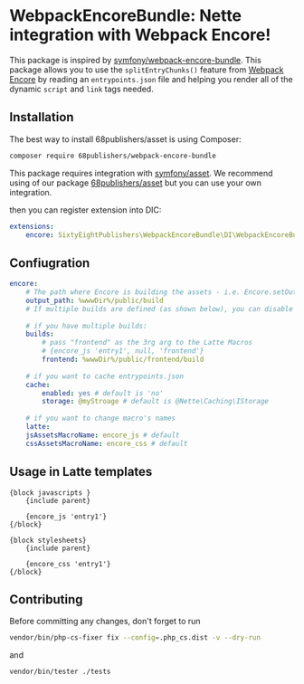 # WebpackEncoreBundle: Nette integration with Webpack Encore!

This package is inspired by [symfony/webpack-encore-bundle](https://github.com/symfony/webpack-encore-bundle).
This package allows you to use the `splitEntryChunks()` feature from [Webpack Encore](https://symfony.com/doc/current/frontend.html) by reading an `entrypoints.json` file and helping you render all of the dynamic `script` and `link` tags needed.

## Installation

The best way to install 68publishers/asset is using Composer:

```bash
composer require 68publishers/webpack-encore-bundle
```

This package requires integration with [symfony/asset](https://github.com/symfony/asset).
We recommend using of our package [68publishers/asset](https://github.com/68publishers/asset) but you can use your own integration.

then you can register extension into DIC:

```yaml
extensions:
    encore: SixtyEightPublishers\WebpackEncoreBundle\DI\WebpackEncoreBundleExtension
```

## Confiugration

```yaml
encore:
    # The path where Encore is building the assets - i.e. Encore.setOutputPath()
    output_path: %wwwDir%/public/build
    # If multiple builds are defined (as shown below), you can disable the default build with value NULL or omit this setting
    
    # if you have multiple builds:
    builds:
        # pass "frontend" as the 3rg arg to the Latte Macros
        # {encore_js 'entry1', null, 'frontend'}
        frontend: %wwwDir%/public/frontend/build
    
    # if you want to cache entrypoints.json
    cache:
        enabled: yes # default is 'no'
        storage: @myStroage # default is @Nette\Caching\IStorage
    
    # if you want to change macro's names
    latte:
    jsAssetsMacroName: encore_js # default
    cssAssetsMacroName: encore_css # default
```

## Usage in Latte templates

```latte
{block javascripts }
    {include parent}

    {encore_js 'entry1'}
{/block}

{block stylesheets}
    {include parent}

    {encore_css 'entry1'}
{/block}
```

## Contributing

Before committing any changes, don't forget to run

```bash
vendor/bin/php-cs-fixer fix --config=.php_cs.dist -v --dry-run
```

and

```bash
vendor/bin/tester ./tests
```
